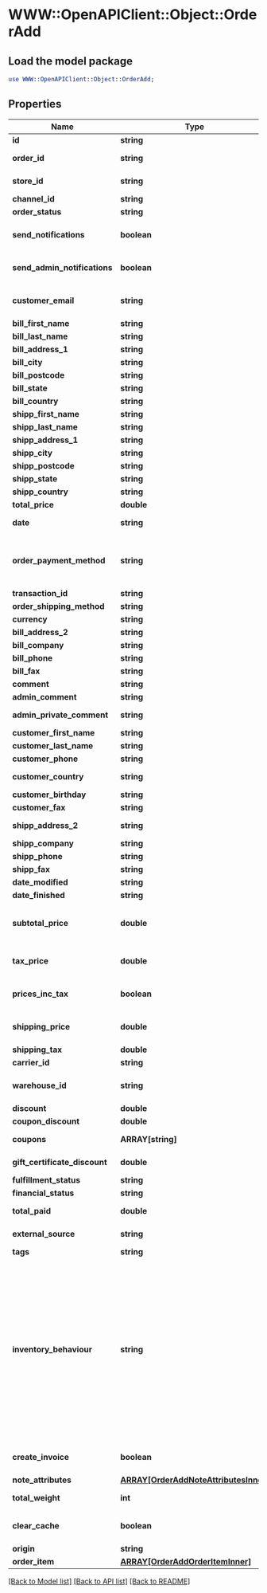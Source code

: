 # WWW::OpenAPIClient::Object::OrderAdd

## Load the model package
```perl
use WWW::OpenAPIClient::Object::OrderAdd;
```

## Properties
Name | Type | Description | Notes
------------ | ------------- | ------------- | -------------
**id** | **string** | Defines order&#39;s id | [optional] 
**order_id** | **string** | Defines the order id if it is supported by the cart | [optional] 
**store_id** | **string** | Defines store id where the order should be assigned | [optional] 
**channel_id** | **string** | Channel ID | [optional] 
**order_status** | **string** | Defines order status. | 
**send_notifications** | **boolean** | Send notifications to customer after order was created | [optional] [default to false]
**send_admin_notifications** | **boolean** | Notify admin when new order was created. | [optional] [default to false]
**customer_email** | **string** | Defines the customer specified by email for whom order has to be created | 
**bill_first_name** | **string** | Specifies billing first name | 
**bill_last_name** | **string** | Specifies billing last name | 
**bill_address_1** | **string** | Specifies first billing address | 
**bill_city** | **string** | Specifies billing city | 
**bill_postcode** | **string** | Specifies billing postcode | 
**bill_state** | **string** | Specifies billing state code | 
**bill_country** | **string** | Specifies billing country code | 
**shipp_first_name** | **string** | Specifies shipping first name | [optional] 
**shipp_last_name** | **string** | Specifies shipping last name | [optional] 
**shipp_address_1** | **string** | Specifies first shipping address | [optional] 
**shipp_city** | **string** | Specifies shipping city | [optional] 
**shipp_postcode** | **string** | Specifies shipping postcode | [optional] 
**shipp_state** | **string** | Specifies shipping state code | [optional] 
**shipp_country** | **string** | Specifies shipping country code | [optional] 
**total_price** | **double** | Defines order&#39;s total price | [optional] 
**date** | **string** | Specifies an order creation date in format Y-m-d H:i:s | [optional] 
**order_payment_method** | **string** | Defines order payment method.&lt;br/&gt;Setting order_payment_method on Shopify will also change financial_status field value to &#39;paid&#39; | [optional] 
**transaction_id** | **string** | Payment transaction id | [optional] 
**order_shipping_method** | **string** | Defines order shipping method | [optional] 
**currency** | **string** | Currency code of order | [optional] 
**bill_address_2** | **string** | Specifies second billing address | [optional] 
**bill_company** | **string** | Specifies billing company | [optional] 
**bill_phone** | **string** | Specifies billing phone | [optional] 
**bill_fax** | **string** | Specifies billing fax | [optional] 
**comment** | **string** | Specifies order comment | [optional] 
**admin_comment** | **string** | Specifies admin&#39;s order comment | [optional] 
**admin_private_comment** | **string** | Specifies private admin&#39;s order comment | [optional] 
**customer_first_name** | **string** | Specifies customer&#39;s first name | [optional] 
**customer_last_name** | **string** | Specifies customer’s last name | [optional] 
**customer_phone** | **string** | Specifies customer’s phone | [optional] 
**customer_country** | **string** | Specifies customer&#39;s address ISO code or name of country | [optional] 
**customer_birthday** | **string** | Specifies customer’s birthday | [optional] 
**customer_fax** | **string** | Specifies customer’s fax | [optional] 
**shipp_address_2** | **string** | Specifies second address line of a shipping street address | [optional] 
**shipp_company** | **string** | Specifies shipping company | [optional] 
**shipp_phone** | **string** | Specifies shipping phone | [optional] 
**shipp_fax** | **string** | Specifies shipping fax | [optional] 
**date_modified** | **string** | Specifies order&#39;s  modification date | [optional] 
**date_finished** | **string** | Specifies order&#39;s  finished date | [optional] 
**subtotal_price** | **double** | Total price of all ordered products multiplied by their number, excluding tax, shipping price and discounts | [optional] 
**tax_price** | **double** | The value of tax cost for order | [optional] [default to 0]
**prices_inc_tax** | **boolean** | Indicates whether prices and subtotal includes tax. | [optional] [default to false]
**shipping_price** | **double** | Specifies order&#39;s shipping price | [optional] [default to 0]
**shipping_tax** | **double** | Specifies order&#39;s shipping price tax | [optional] 
**carrier_id** | **string** | Defines tracking carrier id | [optional] 
**warehouse_id** | **string** | This parameter is used for selecting a warehouse where you need to set/modify a product quantity. | [optional] 
**discount** | **double** | Specifies order&#39;s discount | [optional] 
**coupon_discount** | **double** | Specifies order&#39;s coupon discount | [optional] 
**coupons** | **ARRAY[string]** | Coupons that will be applied to order | [optional] 
**gift_certificate_discount** | **double** | Discounts for order with gift certificates | [optional] 
**fulfillment_status** | **string** | Create order with fulfillment status | [optional] 
**financial_status** | **string** | Create order with financial status | [optional] 
**total_paid** | **double** | Defines total paid amount for the order | [optional] 
**external_source** | **string** | Identifying the system used to generate the order | [optional] 
**tags** | **string** | Order tags | [optional] 
**inventory_behaviour** | **string** | The behaviour to use when updating inventory.&lt;hr&gt;&lt;div style&#x3D;\&quot;font-style:normal\&quot;&gt;Values description:&lt;div style&#x3D;\&quot;margin-left: 2%; padding-top: 2%\&quot;&gt;&lt;div style&#x3D;\&quot;font-size:85%\&quot;&gt;&lt;b&gt;bypass&lt;/b&gt; &#x3D; Do not claim inventory &lt;/br&gt;&lt;/br&gt;&lt;b&gt;decrement_ignoring_policy&lt;/b&gt; &#x3D; Ignore the product&#39;s &lt;/br&gt; inventory policy and claim amounts&lt;/br&gt;&lt;/br&gt;&lt;b&gt;decrement_obeying_policy&lt;/b&gt; &#x3D;  Obey the product&#39;s &lt;/br&gt; inventory policy.&lt;/br&gt;&lt;/br&gt;&lt;/div&gt;&lt;/div&gt;&lt;/div&gt; | [optional] [default to &#39;bypass&#39;]
**create_invoice** | **boolean** | Defines whether the invoice is created automatically along with the order | [optional] [default to false]
**note_attributes** | [**ARRAY[OrderAddNoteAttributesInner]**](OrderAddNoteAttributesInner.md) | Defines note attributes | [optional] 
**total_weight** | **int** | Defines the sum of all line item weights in grams for the order | [optional] 
**clear_cache** | **boolean** | Is cache clear required | [optional] [default to true]
**origin** | **string** | The source of the order | [optional] 
**order_item** | [**ARRAY[OrderAddOrderItemInner]**](OrderAddOrderItemInner.md) |  | 

[[Back to Model list]](../README.md#documentation-for-models) [[Back to API list]](../README.md#documentation-for-api-endpoints) [[Back to README]](../README.md)


